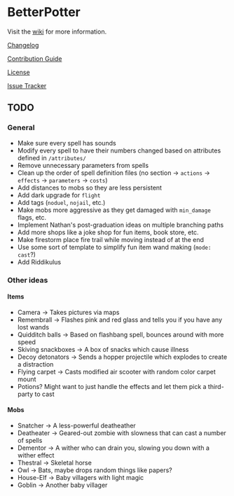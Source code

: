 # BetterPotter

Visit the [wiki](https://github.com/grisstyl/BetterPotter/wiki) for more information.

[Changelog](https://github.com/grisstyl/BetterPotter/blob/master/changelog.md)

[Contribution Guide](https://github.com/grisstyl/BetterPotter/blob/master/CONTRIBUTING.md)

[License](https://github.com/grisstyl/BetterPotter/blob/master/license.md)

[Issue Tracker](https://github.com/grisstyl/BetterPotter/issues)

## TODO

### General

* Make sure every spell has sounds
* Modify every spell to have their numbers changed based on attributes defined in `/attributes/`
* Remove unnecessary parameters from spells
* Clean up the order of spell definition files (no section -> `actions` -> `effects` -> `parameters` -> `costs`)
* Add distances to mobs so they are less persistent
* Add dark upgrade for `flight`
* Add tags (`noduel`, `nojail`, etc.)
* Make mobs more aggressive as they get damaged with `min_damage` flags, etc.
* Implement Nathan's post-graduation ideas on multiple branching paths
* Add more shops like a joke shop for fun items, book store, etc.
* Make firestorm place fire trail while moving instead of at the end
* Use some sort of template to simplify fun item wand making (`mode: cast`?)
* Add Riddikulus

### Other ideas

#### Items

* Camera -> Takes pictures via maps
* Remembrall -> Flashes pink and red glass and tells you if you have any lost wands
* Quidditch balls -> Based on flashbang spell, bounces around with more speed
* Skiving snackboxes -> A box of snacks which cause illness
* Decoy detonators -> Sends a hopper projectile which explodes to create a distraction
* Flying carpet -> Casts modified air scooter with random color carpet mount
* Potions? Might want to just handle the effects and let them pick a third-party to cast

#### Mobs

* Snatcher -> A less-powerful deatheather
* Deatheater -> Geared-out zombie with slowness that can cast a number of spells
* Dementor -> A wither who can drain you, slowing you down with a wither effect
* Thestral -> Skeletal horse
* Owl -> Bats, maybe drops random things like papers?
* House-Elf -> Baby villagers with light magic
* Goblin -> Another baby villager
